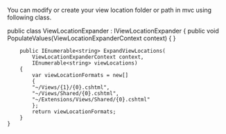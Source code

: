 You can modify or create your view location folder or path in mvc using following class.

public class ViewLocationExpander : IViewLocationExpander
    {
        public void PopulateValues(ViewLocationExpanderContext context)
        {
        }

        public IEnumerable<string> ExpandViewLocations(
            ViewLocationExpanderContext context,
            IEnumerable<string> viewLocations)
        {
            var viewLocationFormats = new[]
            {
            "~/Views/{1}/{0}.cshtml",
            "~/Views/Shared/{0}.cshtml",
            "~/Extensions/Views/Shared/{0}.cshtml"
            };
            return viewLocationFormats;
        }
    }
